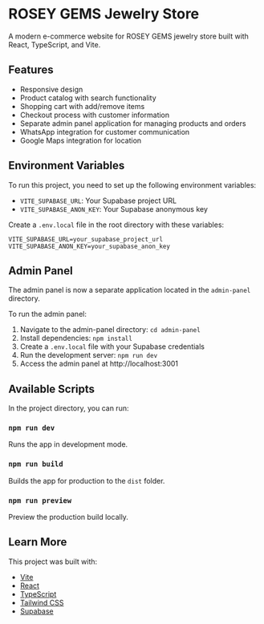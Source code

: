 # ROSEY GEMS Jewelry Store

A modern e-commerce website for ROSEY GEMS jewelry store built with React, TypeScript, and Vite.

## Features

- Responsive design
- Product catalog with search functionality
- Shopping cart with add/remove items
- Checkout process with customer information
- Separate admin panel application for managing products and orders
- WhatsApp integration for customer communication
- Google Maps integration for location

## Environment Variables

To run this project, you need to set up the following environment variables:

- `VITE_SUPABASE_URL`: Your Supabase project URL
- `VITE_SUPABASE_ANON_KEY`: Your Supabase anonymous key

Create a `.env.local` file in the root directory with these variables:

```
VITE_SUPABASE_URL=your_supabase_project_url
VITE_SUPABASE_ANON_KEY=your_supabase_anon_key
```

## Admin Panel

The admin panel is now a separate application located in the `admin-panel` directory.

To run the admin panel:
1. Navigate to the admin-panel directory: `cd admin-panel`
2. Install dependencies: `npm install`
3. Create a `.env.local` file with your Supabase credentials
4. Run the development server: `npm run dev`
5. Access the admin panel at http://localhost:3001

## Available Scripts

In the project directory, you can run:

### `npm run dev`

Runs the app in development mode.

### `npm run build`

Builds the app for production to the `dist` folder.

### `npm run preview`

Preview the production build locally.

## Learn More

This project was built with:
- [Vite](https://vitejs.dev/)
- [React](https://reactjs.org/)
- [TypeScript](https://www.typescriptlang.org/)
- [Tailwind CSS](https://tailwindcss.com/)
- [Supabase](https://supabase.io/)